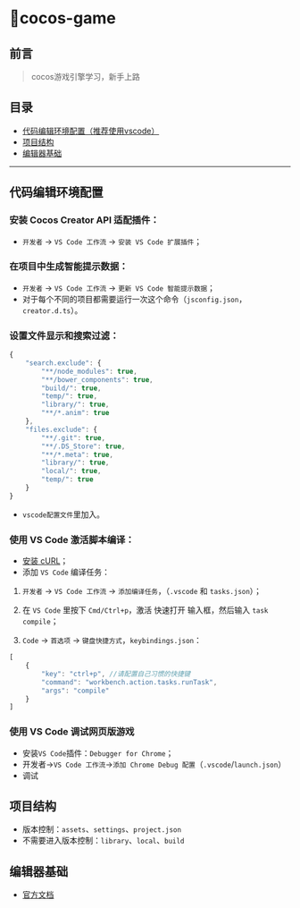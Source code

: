 # cocos-game

## 前言

> cocos游戏引擎学习，新手上路

## 目录
- [代码编辑环境配置（推荐使用vscode）](#代码编辑环境配置)
- [项目结构](#项目结构)
- [编辑器基础](#编辑器基础)

---

## 代码编辑环境配置

### 安装 Cocos Creator API 适配插件：
- `开发者` -> `VS Code 工作流` -> `安装 VS Code 扩展插件`；

### 在项目中生成智能提示数据：
- `开发者` -> `VS Code 工作流` -> `更新 VS Code 智能提示数据`；
- 对于每个不同的项目都需要运行一次这个命令（`jsconfig.json`，`creator.d.ts`）。

### 设置文件显示和搜索过滤：

```js
{
    "search.exclude": {
        "**/node_modules": true,
        "**/bower_components": true,
        "build/": true,
        "temp/": true,
        "library/": true,
        "**/*.anim": true
    },
    "files.exclude": {
        "**/.git": true,
        "**/.DS_Store": true,
        "**/*.meta": true,
        "library/": true,
        "local/": true,
        "temp/": true
    }
}
```
- `vscode配置文件`里加入。




### 使用 VS Code 激活脚本编译：

- [安装 cURL](http://www.confusedbycode.com/curl/)；
- 添加 `VS Code` 编译任务：

1. `开发者` -> `VS Code 工作流` -> `添加编译任务`，（`.vscode` 和 `tasks.json`）；

2. 在 `VS Code` 里按下 `Cmd/Ctrl+p`，激活 快速打开 输入框，然后输入 `task compile`；

3. `Code` -> `首选项` -> `键盘快捷方式`，`keybindings.json`：

```js
[
    {
        "key": "ctrl+p", //请配置自己习惯的快捷键
        "command": "workbench.action.tasks.runTask",
        "args": "compile"
    }
]
```

### 使用 VS Code 调试网页版游戏

- 安装`VS Code`插件：`Debugger for Chrome`；
- 开发者->`VS Code 工作流`->`添加 Chrome Debug 配置`（`.vscode`/`launch.json`）
- 调试


## 项目结构
- 版本控制：`assets`、`settings`、`project.json`
- 不需要进入版本控制：`library`、`local`、`build`




## 编辑器基础

- [官方文档](http://docs.cocos.com/creator/manual/zh/getting-started/basics/editor-overview.html)